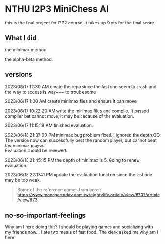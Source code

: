 # NTHU I2P3   MiniChess AI

this is the final project for I2P2 course. It takes up 9 pts for the final score.

## What I did

the minimax method

the alpha-beta method:

## versions

2023/06/17 12:30 AM create the repo since the last one seem to crash and the way to access is way~~~ to troublesome

2023/06/17 1:00 AM create minimax files and ensure it can move

2023/06/17 10:22:20 AM write the minimax files and compile. It passed compiler but cannot move, it may be because of the evaluation.

2023/06/17 11:15:19 AM finished evaluation.

2023/06/18 21:37:00 PM minimax bug problem fixed. I ignored the depth.QQ <br />
The version now can successfully beat the random player, but cannot beat the minimax player. <br />
Evaluation should be renewed. <br />

2023/06/18 21:45:15 PM the depth of minimax is 5. Going to renew evaluation.

2023/06/18 22:1741 PM update the evaluation function since the last one may be too weak.

> Some of the reference comes from here : https://www.managertoday.com.tw/eightylife/article/view/673?/article/view/673






## no-so-important-feelings
Why am I here doing this?
I should be playing games and socializing with my friends now...
I ate two meals of fast food. The clerk asked me why am I here.
